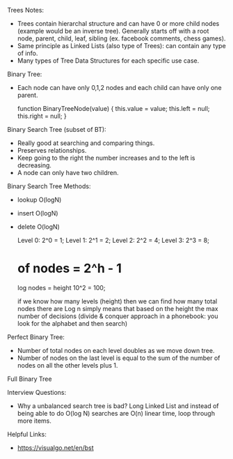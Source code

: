Trees Notes:

- Trees contain hierarchal structure and can have 0 or more child nodes (example would be an inverse tree).  Generally starts off with a root node, parent, child, leaf, sibling (ex. facebook comments, chess games).
- Same principle as Linked Lists (also type of Trees): can contain any type of info.
- Many types of Tree Data Structures for each specific use case.

Binary Tree:

- Each node can have only 0,1,2 nodes and each child can have only one parent.

    function BinaryTreeNode(value) {
        this.value = value;
        this.left = null;
        this.right = null;
    }

Binary Search Tree (subset of BT):
- Really good at searching and comparing things.
- Preserves relationships.
- Keep going to the right the number increases and to the left is decreasing.
- A node can only have two children.

Binary Search Tree Methods:
- lookup O(logN)
- insert O(logN)
- delete O(logN)

    Level 0: 2^0 = 1;
    Level 1: 2^1 = 2;
    Level 2: 2^2 = 4;
    Level 3: 2^3 = 8;

    # of nodes = 2^h - 1
    log nodes = height
    10^2 = 100;

    if we know how many levels (height) then we can find how many total nodes there are
    Log n simply means that based on the height the max number of decisions (divide & conquer approach in a phonebook: you look for the alphabet and then search)


Perfect Binary Tree:

- Number of total nodes on each level doubles as we move down tree.
- Number of nodes on the last level is equal to the sum of the number of nodes on all the other levels plus 1.

Full Binary Tree


Interview Questions:

- Why a unbalanced search tree is bad? Long Linked List and instead of being able to do O(log N) searches are O(n) linear time, loop through more items.

Helpful Links:
- https://visualgo.net/en/bst